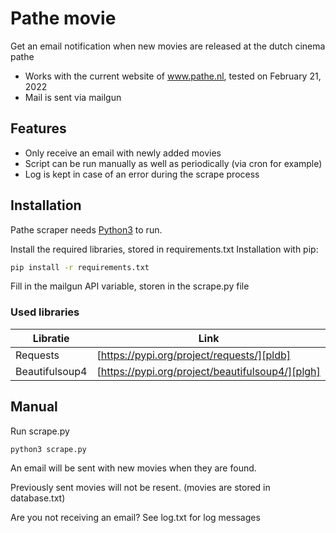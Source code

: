 # Pathe movie

Get an email notification when new movies are released at the dutch cinema pathe

- Works with the current website of www.pathe.nl, tested on February 21, 2022
- Mail is sent via mailgun

## Features

- Only receive an email with newly added movies
- Script can be run manually as well as periodically (via cron for example)
- Log is kept in case of an error during the scrape process

## Installation

Pathe scraper needs [Python3](https://www.python.org) to run.

Install the required libraries, stored in requirements.txt
Installation with pip:

```sh
pip install -r requirements.txt
```

Fill in the mailgun API variable, storen in the scrape.py file

### Used libraries

| Libratie       | Link                                             |
| -------------- | ------------------------------------------------ |
| Requests       | [https://pypi.org/project/requests/][pldb]       |
| Beautifulsoup4 | [https://pypi.org/project/beautifulsoup4/][plgh] |

## Manual

Run scrape.py

```sh
python3 scrape.py
```

An email will be sent with new movies when they are found.

Previously sent movies will not be resent. (movies are stored in database.txt)

Are you not receiving an email? See log.txt for log messages
